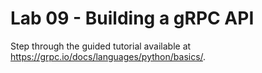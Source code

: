 # Lab 09 - Building a gRPC API

Step through the guided tutorial available at https://grpc.io/docs/languages/python/basics/.
